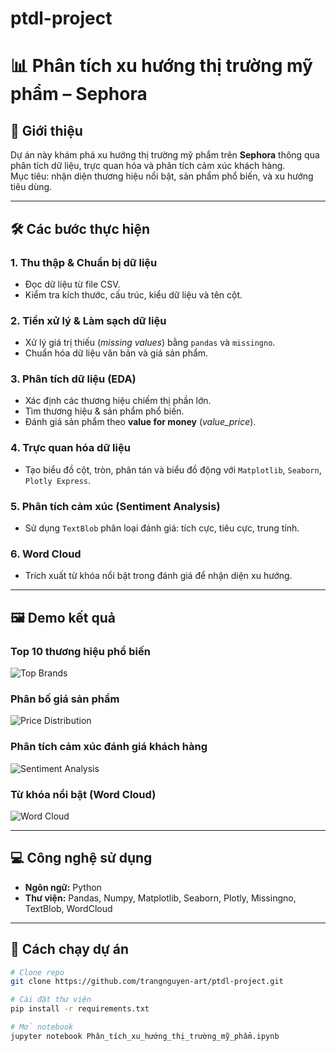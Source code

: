 # ptdl-project
# 📊 Phân tích xu hướng thị trường mỹ phẩm – Sephora

## 📌 Giới thiệu  
Dự án này khám phá xu hướng thị trường mỹ phẩm trên **Sephora** thông qua phân tích dữ liệu, trực quan hóa và phân tích cảm xúc khách hàng.  
Mục tiêu: nhận diện thương hiệu nổi bật, sản phẩm phổ biến, và xu hướng tiêu dùng.

---

## 🛠 Các bước thực hiện

### 1. Thu thập & Chuẩn bị dữ liệu
- Đọc dữ liệu từ file CSV.
- Kiểm tra kích thước, cấu trúc, kiểu dữ liệu và tên cột.

### 2. Tiền xử lý & Làm sạch dữ liệu
- Xử lý giá trị thiếu (*missing values*) bằng `pandas` và `missingno`.
- Chuẩn hóa dữ liệu văn bản và giá sản phẩm.

### 3. Phân tích dữ liệu (EDA)
- Xác định các thương hiệu chiếm thị phần lớn.
- Tìm thương hiệu & sản phẩm phổ biến.
- Đánh giá sản phẩm theo **value for money** (*value_price*).

### 4. Trực quan hóa dữ liệu
- Tạo biểu đồ cột, tròn, phân tán và biểu đồ động với `Matplotlib`, `Seaborn`, `Plotly Express`.

### 5. Phân tích cảm xúc (Sentiment Analysis)
- Sử dụng `TextBlob` phân loại đánh giá: tích cực, tiêu cực, trung tính.

### 6. Word Cloud
- Trích xuất từ khóa nổi bật trong đánh giá để nhận diện xu hướng.

---

## 🖼 Demo kết quả

### Top 10 thương hiệu phổ biến
![Top Brands](images/top_brands.png)

### Phân bố giá sản phẩm
![Price Distribution](images/price_distribution.png)

### Phân tích cảm xúc đánh giá khách hàng
![Sentiment Analysis](images/sentiment_analysis.png)

### Từ khóa nổi bật (Word Cloud)
![Word Cloud](images/wordcloud.png)

---

## 💻 Công nghệ sử dụng
- **Ngôn ngữ:** Python  
- **Thư viện:** Pandas, Numpy, Matplotlib, Seaborn, Plotly, Missingno, TextBlob, WordCloud  

---

## 🚀 Cách chạy dự án
```bash
# Clone repo
git clone https://github.com/trangnguyen-art/ptdl-project.git

# Cài đặt thư viện
pip install -r requirements.txt

# Mở notebook
jupyter notebook Phân_tích_xu_hướng_thị_trường_mỹ_phẩm.ipynb
